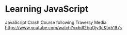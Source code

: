# Learning JavaScript
JavaScript Crash Course following Traversy Media
https://www.youtube.com/watch?v=hdI2bqOjy3c&t=5187s
